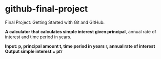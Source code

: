 # github-final-project
Final Project: Getting Started with Git and GitHub.

<b>A calculator that calculates simple interest given principal,</b> annual rate of interest and time period in years.

<b>Input:
   <b>p,</b> principal amount
   <b>t,</b> time period in years
   <b>r,</b> annual rate of interest
<b>Output
   <b>simple interest</b> = p*t*r
